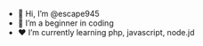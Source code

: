 - 👋 Hi, I’m @escape945
- 🌱 I’m a beginner in coding
- ♥️ I’m currently learning php, javascript, node.jd
